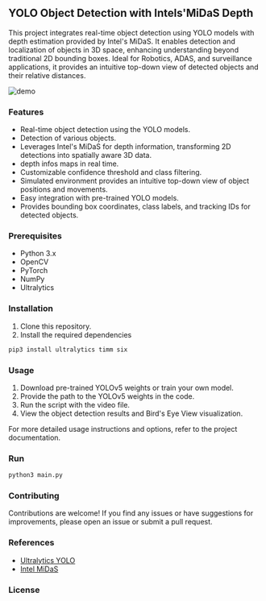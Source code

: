 ## YOLO Object Detection with Intels'MiDaS Depth

This project integrates real-time object detection using YOLO models with depth estimation provided by Intel's MiDaS. 
It enables detection and localization of objects in 3D space, enhancing understanding beyond traditional 2D bounding boxes. 
Ideal for Robotics, ADAS, and surveillance applications, it provides an intuitive top-down view of detected objects and their relative distances.

![demo]((https://youtu.be/tae457cUA4c))

### Features

- Real-time object detection using the YOLO models.
- Detection of various objects.
- Leverages Intel's MiDaS for depth information, transforming 2D detections into spatially aware 3D data.
- depth infos maps in real time.
- Customizable confidence threshold and class filtering.
- Simulated environment provides an intuitive top-down view of object positions and movements.
- Easy integration with pre-trained YOLO models.
- Provides bounding box coordinates, class labels, and tracking IDs for detected objects.

### Prerequisites

- Python 3.x
- OpenCV
- PyTorch
- NumPy
- Ultralytics

### Installation

1. Clone this repository.
2. Install the required dependencies

```bash
pip3 install ultralytics timm six
```

### Usage

1. Download pre-trained YOLOv5 weights or train your own model.
2. Provide the path to the YOLOv5 weights in the code.
3. Run the script with the video file.
4. View the object detection results and Bird's Eye View visualization.

For more detailed usage instructions and options, refer to the project documentation.

### Run

```bash
python3 main.py
```

### Contributing

Contributions are welcome! If you find any issues or have suggestions for improvements, please open an issue or submit a pull request.

### References

* [Ultralytics YOLO](https://github.com/ultralytics)
* [Intel MiDaS](https://github.com/isl-org/MiDaS)


### License
